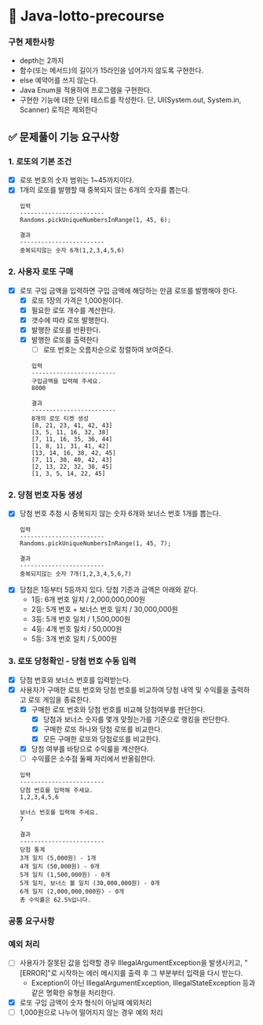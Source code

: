 # 🚀 Java-lotto-precourse

### 구현 제한사항

- depth는 2까지
- 함수(또는 메서드)의 길이가 15라인을 넘어가지 않도록 구현한다.
- else 예약어를 쓰지 않는다.
- Java Enum을 적용하여 프로그램을 구현한다.
- 구현한 기능에 대한 단위 테스트를 작성한다. 단, UI(System.out, System.in, Scanner) 로직은 제외한다

## ✅ 문제풀이 기능 요구사항

### 1. 로또의 기본 조건
- [x] 로또 번호의 숫자 범위는 1~45까지이다.
- [x] 1개의 로또를 발행할 때 중복되지 않는 6개의 숫자를 뽑는다.
  ~~~
  입력
  ------------------------
  Randoms.pickUniqueNumbersInRange(1, 45, 6);
  
  결과
  ------------------------ 
  중복되지않는 숫자 6개(1,2,3,4,5,6)
  ~~~

### 2. 사용자 로또 구매
- [x] 로또 구입 금액을 입력하면 구입 금액에 해당하는 만큼 로또를 발행해야 한다.
  - [x] 로또 1장의 가격은 1,000원이다.
  - [x] 필요한 로또 개수를 계산한다.
  - [x] 갯수에 따라 로또 발행한다.
  - [x] 발행한 로또를 반환한다.
  - [x] 발행한 로또를 출력한다
    - [ ] 로또 번호는 오름차순으로 정렬하여 보여준다.
    ~~~
    입력
    ------------------------
    구입금액을 입력해 주세요.
    8000
    
    결과
    ------------------------
    8개의 로또 티켓 생성
    [8, 21, 23, 41, 42, 43]
    [3, 5, 11, 16, 32, 38]
    [7, 11, 16, 35, 36, 44]
    [1, 8, 11, 31, 41, 42]
    [13, 14, 16, 38, 42, 45]
    [7, 11, 30, 40, 42, 43]
    [2, 13, 22, 32, 38, 45]
    [1, 3, 5, 14, 22, 45]
    ~~~

### 2. 당첨 번호 자동 생성
- [x] 당첨 번호 추첨 시 중복되지 않는 숫자 6개와 보너스 번호 1개를 뽑는다.
  ~~~
  입력
  ------------------------
  Randoms.pickUniqueNumbersInRange(1, 45, 7);

  결과
  ------------------------
  중복되지않는 숫자 7개(1,2,3,4,5,6,7)
  ~~~
- [x] 당첨은 1등부터 5등까지 있다. 당첨 기준과 금액은 아래와 같다.
  - 1등: 6개 번호 일치 / 2,000,000,000원
  - 2등: 5개 번호 + 보너스 번호 일치 / 30,000,000원
  - 3등: 5개 번호 일치 / 1,500,000원
  - 4등: 4개 번호 일치 / 50,000원
  - 5등: 3개 번호 일치 / 5,000원


### 3. 로또 당청확인 - 당첨 번호 수동 입력
- [x] 당첨 번호와 보너스 번호를 입력받는다.
- [x] 사용자가 구매한 로또 번호와 당첨 번호를 비교하여 당첨 내역 및 수익률을 출력하고 로또 게임을 종료한다.
  - [x] 구매한 로또 번호와 당첨 번호를 비교해 당첨여부를 판단한다.
    - [x] 당첨과 보너스 숫자를 몇개 맞췄는가를 기준으로 랭킹을 판단한다.
    - [x] 구매한 로또 하나와 당첨 로또를 비교한다.
    - [x] 모든 구매한 로또와 당첨로또를 비교한다.
  - [x] 당첨 여부를 바탕으로 수익룰을 계산한다.
  - [ ] 수익률은 소수점 둘째 자리에서 반올림한다.
  ~~~
  입력 
  ------------------------
  당첨 번호를 입력해 주세요.
  1,2,3,4,5,6
  
  보너스 번호를 입력해 주세요.
  7
  
  결과
  ------------------------
  당첨 통계
  3개 일치 (5,000원) - 1개
  4개 일치 (50,000원) - 0개
  5개 일치 (1,500,000원) - 0개
  5개 일치, 보너스 볼 일치 (30,000,000원) - 0개
  6개 일치 (2,000,000,000원) - 0개
  총 수익률은 62.5%입니다.
  ~~~

### 공통 요구사항
### 예외 처리
- [ ] 사용자가 잘못된 값을 입력할 경우 IllegalArgumentException을 발생시키고, "[ERROR]"로 시작하는 에러 메시지를 출력 후 그 부분부터 입력을 다시 받는다.
  - Exception이 아닌 IllegalArgumentException, IllegalStateException 등과 같은 명확한 유형을 처리한다.
- [x] 로또 구입 금액이 숫자 형식이 아닐때 예외처리
- [ ] 1,000원으로 나누어 떨어지지 않는 경우 예외 처리
